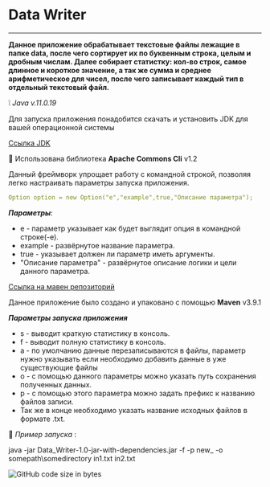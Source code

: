 # Data Writer
____
__Данное приложение обрабатывает текстовые файлы лежащие в папке data, после чего сортирует их по буквенным строка, целым и дробным числам.
Далее собирает статистку: кол-во строк, самое длинное и короткое значение, а так же сумма и среднее арифметическое для чисел, после чего записывает каждый тип в отдельный текстовый файл.__

:grey_exclamation: _Java v.11.0.19_

Для запуска приложения понадобится скачать и установить JDK для вашей операционной системы

[Ссылка JDK](<https://www.oracle.com/java/technologies/javase/jdk20-archive-downloads.html>)

:orange_book: Использована библиотека **Apache Commons Cli**  v1.2

Данный фреймворк упрощает работу с командной строкой, позволяя легко настраивать параметры запуска приложения.
```yaml
Option option = new Option("e","example",true,"Описание параметра");
```
***Параметры***:

+ е - параметр указывает как будет выглядит опция в командной строке(-е).
+ example - развёрнутое название параметра.
+ true - указывает должен ли параметр иметь аргументы.
+ "Описание параметра" - развёрнутое описание логики и цели данного параметра.

[Ссылка на мавен репозиторий](<https://mvnrepository.com/artifact/commons-cli/commons-cli/1.2>)

Данное приложение было создано и упаковано с помощью **Maven** v3.9.1

***Параметры запуска приложения***

+ s - выводит краткую статистику в консоль.
+ f - выводит полную статистику в консоль.
+ а - по умолчанию данные перезаписываются в файлы, параметр нужно указывать если необходимо добавить данные в уже существующие файлы
+ o - c помощью данного параметры можно указать путь сохранения полученных данных.
+ p - с помощью этого параметра можно задать префикс к названию файлов записи.
+ Так же в конце необходимо указать название исходных файлов в формате .txt.

:page_facing_up: *Пример запуска* :

java -jar Data_Writer-1.0-jar-with-dependencies.jar -f -p new_ -o somepath\\somedirectory in1.txt in2.txt

![GitHub code size in bytes](https://img.shields.io/github/languages/code-sizehttps://github.com/Drexan95/StartProjects/tree/master)
